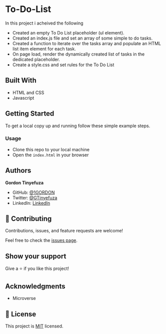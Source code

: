 # To-Do-List

In this project i acheived the following

- Created an empty To Do List placeholder (ul element).
- Created an index.js file and set an array of some simple to do tasks.
- Created a function to iterate over the tasks array and populate an HTML list item element for each task.
- On page load, render the dynamically created list of tasks in the dedicated placeholder.
- Create a style.css and set rules for the To Do List

## Built With

- HTML and CSS
- Javascript

## Getting Started

To get a local copy up and running follow these simple example steps.

### Usage

- Clone this repo to your local machine
- Open the `index.html` in your browser

## Authors

**Gordon Tinyefuza**

- GitHub: [@1GORDON](https://github.com/1GORDON)
- Twitter: [@GTinyefuza](https://twitter.com/Tinyefuza)
- LinkedIn: [LinkedIn](www.linkedin.com/in/tinyefuza-gordon-935747213)

## 🤝 Contributing

Contributions, issues, and feature requests are welcome!

Feel free to check the [issues page](https://github.com/1GORDON/gitflow/issues).

## Show your support

Give a ⭐️ if you like this project!

## Acknowledgments

- Microverse

## 📝 License

This project is [MIT](./MIT.md) licensed.
